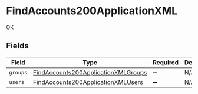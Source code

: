 # FindAccounts200ApplicationXML

OK


## Fields

| Field                                                                                                 | Type                                                                                                  | Required                                                                                              | Description                                                                                           |
| ----------------------------------------------------------------------------------------------------- | ----------------------------------------------------------------------------------------------------- | ----------------------------------------------------------------------------------------------------- | ----------------------------------------------------------------------------------------------------- |
| `groups`                                                                                              | [FindAccounts200ApplicationXMLGroups](../../models/operations/findaccounts200applicationxmlgroups.md) | :heavy_minus_sign:                                                                                    | N/A                                                                                                   |
| `users`                                                                                               | [FindAccounts200ApplicationXMLUsers](../../models/operations/findaccounts200applicationxmlusers.md)   | :heavy_minus_sign:                                                                                    | N/A                                                                                                   |